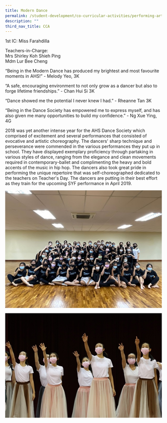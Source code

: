 ```yaml
---
title: Modern Dance
permalink: /student-development/co-curricular-activities/performing-arts-groups/modern-dance/
description: ""
third_nav_title: CCA
---
```

1st IC: Miss Farahdilla

Teachers-in-Charge:<br>
Mrs Shirley Koh Shieh Ping<br>
Mdm Lur Bee Cheng


“Being in the Modern Dance has produced my brightest and most favourite moments in AHS!” - Melody Yeo, 3K

“A safe, encouraging environment to not only grow as a dancer but also to forge lifetime friendships.” - Chan Hui Si 3K

“Dance showed me the potential I never knew I had.” - Rheanne Tan 3K

“Being in the Dance Society has empowered me to express myself, and has also given me many opportunities to build my confidence.” - 
Ng Xue Ying, 4G


2018 was yet another intense year for the AHS Dance Society which comprised of excitement and several performances that consisted of evocative and artistic choreography. The dancers' sharp technique and perseverance were commended in the various performances they put up in school. They have displayed exemplary proficiency through partaking in various styles of dance, ranging from the elegance and clean movements required in contemporary-ballet and complimenting the heavy and bold accents of the music in hip hop. The dancers also took great pride in performing the unique repertoire that was self-choreographed dedicated to the teachers on Teacher's Day.
The dancers are putting in their best effort as they train for the upcoming SYF performance in April 2019.

![](/images/Student%20Development/CCA/Modern%20Dance/2022_Modern_Dance_02.jpg)

![](/images/Student%20Development/CCA/Modern%20Dance/2022_Modern_Dance_01.jpg)